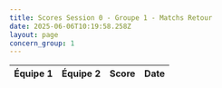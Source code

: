 ```yaml
---
title: Scores Session 0 - Groupe 1 - Matchs Retour
date: 2025-06-06T10:19:58.258Z
layout: page
concern_group: 1
---
```




| Équipe 1 | Équipe 2 | Score | Date |
|----------|----------|-------|------|

